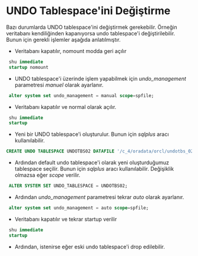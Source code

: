 
# UNDO Tablespace'ini Değiştirme

 Bazı durumlarda UNDO tablespace'ini değiştirmek gerekebilir. Örneğin veritabanı kendiliğinden kapanıyorsa undo tablespace'i değiştirilebilir.
 Bunun için gerekli işlemler aşağıda anlatılmıştır.
 

- Veritabanı kapatılır, nomount modda geri açılır

```sql
 shu immediate
 startup nomount
```


- UNDO tablespace'i üzerinde işlem yapabilmek için _undo_management_ parametresi  _manuel_  olarak ayarlanır.

```sql
 alter system set undo_management = manual scope=spfile;
```


- Veritabanı kapatılır ve normal olarak açılır.

```sql
 shu immediate
 startup
```


- Yeni bir UNDO tablespace'i oluşturulur. Bunun için _sqlplus_ aracı kullanılabilir.

```sql
CREATE UNDO TABLESPACE UNDOTBS02 DATAFILE '/c_4/oradata/orcl/undotbs_02.dbf' SIZE 300M AUTOEXTEND ON;
```


- Ardından default undo tablespace'i olarak yeni oluşturduğumuz tablespace seçilir. Bunun için _sqlplus_ aracı kullanılabilir. Değişiklik olmazsa eğer _scope_ verilir.

```sql
 ALTER SYSTEM SET UNDO_TABLESPACE = UNDOTBS02;  
```


- Ardından _undo_management_ parametresi tekrar _auto_ olarak ayarlanır.

```sql
 alter system set undo_management = auto scope=spfile;
```


- Veritabanı kapatılır ve tekrar startup verilir

```sql
 shu immediate
 startup
```

- Ardından, istenirse eğer  eski undo tablespace'i drop edilebilir.

